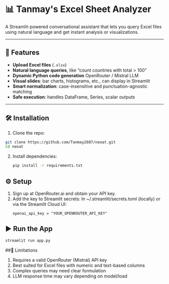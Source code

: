 # 📊 Tanmay's Excel Sheet Analyzer

A Streamlit-powered conversational assistant that lets you query Excel files using natural language and get instant analysis or visualizations.

---

## 🚀 Features

- **Upload Excel files** (`.xlsx`)  
- **Natural language queries**, like “count countries with total > 100”  
- **Dynamic Python code generation**  OpenRouter / Mistral LLM  
- **Visual slides**: bar charts, histograms, etc., can display in Streamlit  
- **Smart normalization**: case-insensitive and punctuation-agnostic matching  
- **Safe execution**: handles DataFrame, Series, scalar outputs 

---

## 🛠️ Installation

 1. Clone the repo:
   ```bash
   git clone https://github.com/Tanmay2607/neoat.git
   cd neoat
   ```
 2. Install dependencies:
    ```bash
    pip install -r requirements.txt
    ```
## ⚙️ Setup
1. Sign up at OpenRouter.ai and obtain your API key.
2. Add the key to Streamlit secrets:
   In ~/.streamlit/secrets.toml (locally) or via the Streamlit Cloud UI:
   ```
   openai_api_key = "YOUR_OPENROUTER_API_KEY"
   
## ▶️ Run the App
```bash
streamlit run app.py
```
##🚧 Limitations
1. Requires a valid OpenRouter (Mistral) API key
2. Best suited for Excel files with numeric and text-based columns
3. Complex queries may need clear formulation
4. LLM response time may vary depending on model/load

